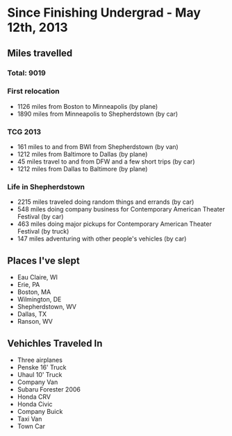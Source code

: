 # Since Finishing Undergrad - May 12th, 2013

## Miles travelled

### Total: 9019

### First relocation
* 1126 miles from Boston to Minneapolis (by plane)
* 1890 miles from Minneapolis to Shepherdstown (by car)

### TCG 2013
* 161 miles to and from BWI from Shepherdstown (by van)
* 1212 miles from Baltimore to Dallas (by plane)
* 45 miles travel to and from DFW and a few short trips (by car)
* 1212 miles from Dallas to Baltimore (by plane)

### Life in Shepherdstown
* 2215 miles traveled doing random things and errands (by car)
* 548 miles doing company business for Contemporary American Theater Festival (by car)
* 463 miles doing major pickups for Contemporary American Theater Festival (by truck)
* 147 miles adventuring with other people's vehicles (by car)

## Places I've slept
* Eau Claire, WI
* Erie, PA
* Boston, MA
* Wilmington, DE
* Shepherdstown, WV
* Dallas, TX
* Ranson, WV

## Vehichles Traveled In
* Three airplanes
* Penske 16' Truck
* Uhaul 10' Truck
* Company Van
* Subaru Forester 2006
* Honda CRV
* Honda Civic
* Company Buick
* Taxi Van
* Town Car